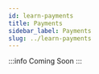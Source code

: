 ```yaml
---
id: learn-payments
title: Payments
sidebar_label: Payments
slug: ../learn-payments
---
```


:::info
Coming Soon
:::